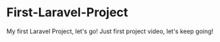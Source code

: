 # First-Laravel-Project
My first Laravel Project, let's go!
Just first project video, let's keep going!
